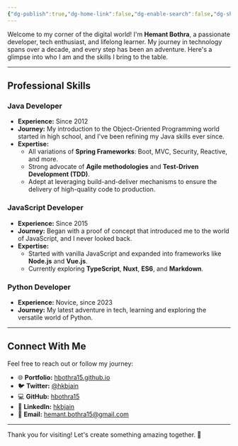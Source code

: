 ```yaml
---
{"dg-publish":true,"dg-home-link":false,"dg-enable-search":false,"dg-show-local-graph":false,"dg-show-toc":false,"dg-show-backlinks":false,"dg-hide-in-graph":true,"permalink":"/about-me/hemant-bothra/","hideInGraph":true,"dgPassFrontmatter":true}
---
```


Welcome to my corner of the digital world! I'm **Hemant Bothra**, a passionate developer, tech enthusiast, and lifelong learner. My journey in technology spans over a decade, and every step has been an adventure. Here's a glimpse into who I am and the skills I bring to the table.  

---

## **Professional Skills**  

### **Java Developer**  
- **Experience:** Since 2012  
- **Journey:** My introduction to the Object-Oriented Programming world started in high school, and I've been refining my Java skills ever since.  
- **Expertise:**  
  - All variations of **Spring Frameworks**: Boot, MVC, Security, Reactive, and more.  
  - Strong advocate of **Agile methodologies** and **Test-Driven Development (TDD)**.  
  - Adept at leveraging build-and-deliver mechanisms to ensure the delivery of high-quality code to production.  

### **JavaScript Developer**  
- **Experience:** Since 2015  
- **Journey:** Began with a proof of concept that introduced me to the world of JavaScript, and I never looked back.  
- **Expertise:**  
  - Started with vanilla JavaScript and expanded into frameworks like **Node.js** and **Vue.js**.  
  - Currently exploring **TypeScript**, **Nuxt**, **ES6**, and **Markdown**. 

### **Python Developer**  
- **Experience:** Novice, since 2023  
- **Journey:** My latest adventure in tech, learning and exploring the versatile world of Python.  

---

## **Connect With Me**  

Feel free to reach out or follow my journey:  

- 🌐 **Portfolio:** [hbothra15.github.io](https://hbothra15.github.io)  
- 🐦 **Twitter:** [@hkbjain](https://twitter.com/hkbjain)  
- 💻 **GitHub:** [hbothra15](https://github.com/hbothra15)  
- 💼 **LinkedIn:** [hkbjain](https://linkedin.com/in/hkbjain)  
- 📧 **Email:** [hemant.bothra15@gmail.com](mailto:hemant.bothra15@gmail.com)  

---

Thank you for visiting! Let's create something amazing together. 🚀  
